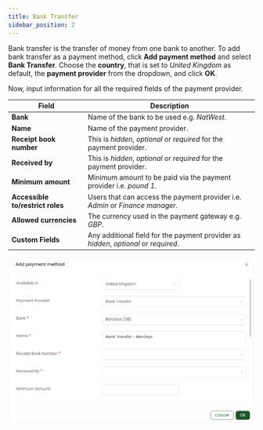 ```yaml
---
title: Bank Transfer
sidebar_position: 2
---
```


Bank transfer is the transfer of money from one bank to another.  To add bank transfer as a payment method, click **Add payment method** and select **Bank Transfer**. Choose the **country**, that is set to *United Kingdom* as default, the **payment provider** from the dropdown, and click **OK**.

Now, input information for all the required fields of the payment provider.

| Field | Description |
| ----- | ----------- |
| **Bank** | Name of the bank to be used e.g. *NatWest*. | 
| **Name** | Name of the payment provider. | 
| **Receipt book number** | This is *hidden*, *optional* or *required* for the payment provider. |
| **Received by** | This is *hidden*, *optional* or *required* for the payment provider. |
| **Minimum amount** | Minimum amount to be paid via the payment provider i.e. *pound 1*. |
| **Accessible to/restrict roles** | Users that can access the payment provider i.e. *Admin or Finance manager*. |
| **Allowed currencies** | The currency used in the payment gateway e.g. *GBP*. |
| **Custom Fields** | Any additional field for the payment provider as *hidden*, *optional* or *required*.  |

![Bank transfer](./bank-transfer.png)